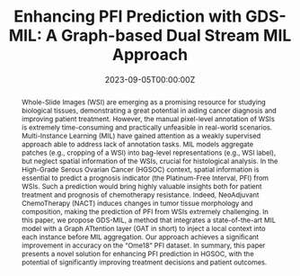 ---
title: 'Enhancing PFI Prediction with GDS-MIL: A Graph-based Dual Stream MIL Approach'

# Authors
# If you created a profile for a user (e.g. the default `admin` user), write the username (folder name) here
# and it will be replaced with their full name and linked to their profile.
authors:
  - admin
  - Luca Lumetti
  - Angelo Porrello
  - Federico Bolelli
  - Simone Calderara
  - Elisa Ficarra

# Author notes (optional)
author_notes:
  - 'Equal contribution'
  - 'Equal contribution'


date: '2023-09-05T00:00:00Z'
doi: ''

# Schedule page publish date (NOT publication's date).
publishDate: '2024-01-01T00:00:00Z'

# Publication type.
# Accepts a single type but formatted as a YAML list (for Hugo requirements).
# Enter a publication type from the CSL standard.
publication_types: ['paper-conference']

# Publication name and optional abbreviated publication name.
publication: In Image Analysis and Processing 2023
publication_short: In *ICW*

abstract: Whole-Slide Images (WSI) are emerging as a promising resource for studying biological tissues, demonstrating a great potential in aiding cancer diagnosis and improving patient treatment. However, the manual pixel-level annotation of WSIs is extremely time-consuming and practically unfeasible in real-world scenarios. Multi-Instance Learning (MIL) have gained attention as a weakly supervised approach able to address lack of annotation tasks. MIL models aggregate patches (e.g., cropping of a WSI) into bag-level representations (e.g., WSI label), but neglect spatial information of the WSIs, crucial for histological analysis. In the High-Grade Serous Ovarian Cancer (HGSOC) context, spatial information is essential to predict a prognosis indicator (the Platinum-Free Interval, PFI) from WSIs. Such a prediction would bring highly valuable insights both for patient treatment and prognosis of chemotherapy resistance. Indeed, NeoAdjuvant ChemoTherapy (NACT) induces changes in tumor tissue morphology and composition, making the prediction of PFI from WSIs extremely challenging. In this paper, we propose GDS-MIL, a method that integrates a state-of-the-art MIL model with a Graph ATtention layer (GAT in short) to inject a local context into each instance before MIL aggregation. Our approach achieves a significant improvement in accuracy on the “Ome18” PFI dataset. In summary, this paper presents a novel solution for enhancing PFI prediction in HGSOC, with the potential of significantly improving treatment decisions and patient outcomes.

# Summary. An optional shortened abstract.
summary:  we propose GDS-MIL, a method that integrates a state-of-the-art MIL model with a Graph ATtention layer (GAT in short) to inject a local context into each instance before MIL aggregation, usefull for PFI prediction

tags:
  - MIL
  - Histology

# Display this page in the Featured widget?
featured: false

# Custom links (uncomment lines below)
# links:
# - name: Custom Link
#   url: http://example.org

url_pdf: ''
url_code: ''
url_dataset: ''
url_poster: ''
url_project: ''
url_slides: ''
url_source: ''
url_video: ''

# Featured image
# To use, add an image named `featured.jpg/png` to your page's folder.
image:
  caption: 'Image credit: [**ICIAP**](https://link.springer.com/chapter/10.1007/978-3-031-43148-7_46)'
  focal_point: ''
  preview_only: false

# Associated Projects (optional).
#   Associate this publication with one or more of your projects.
#   Simply enter your project's folder or file name without extension.
#   E.g. `internal-project` references `content/project/internal-project/index.md`.
#   Otherwise, set `projects: []`.
projects: []


# Slides (optional).
#   Associate this publication with Markdown slides.
#   Simply enter your slide deck's filename without extension.
#   E.g. `slides: "example"` references `content/slides/example/index.md`.
#   Otherwise, set `slides: ""`.
slides: ""
---